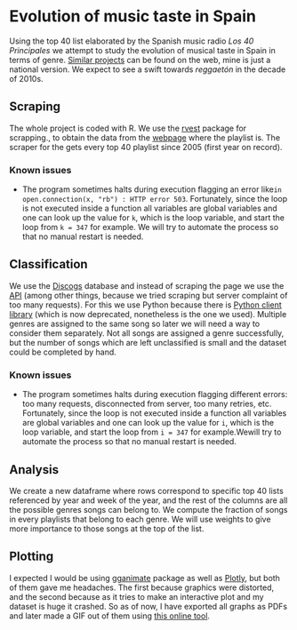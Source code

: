 # Evolution of music taste in Spain
Using the top 40 list elaborated by the Spanish music radio *Los 40 Principales* we attempt to study the evolution of musical taste in Spain in terms of genre. [Similar projects](https://thedataface.com/2016/09/culture/genre-lifecycles) can be found on the web, mine is just a national version. We expect to see a swift towards *reggaetón* in the decade of 2010s.

## Scraping

The whole project is coded with R. We use the  [rvest](https://rvest.tidyverse.org/) package for scrapping., to obtain the data from the [webpage](https://los40.com/lista40/2005/1) where the playlist is.  The scraper for the gets every top 40 playlist since 2005 (first year on record).

### Known issues

* The program sometimes halts during execution flagging an error  like`in open.connection(x, "rb") : HTTP error 503`. Fortunately, since the loop is not executed inside a function all variables are global variables and one can look up the value for `k`, which is the loop variable, and start the loop from `k = 347` for example. We will try to automate the process so that no manual restart is needed.

## Classification

We use the [Discogs](www.discogs.com) database and instead of scraping the page we use the [API](https://www.discogs.com/developers/) (among other things, because we tried scraping but server complaint of too many requests). For this we use Python because there is [Python client library](https://github.com/discogs/discogs_client) (which is now deprecated, nonetheless is the one we used).  Multiple genres are assigned to the same song so later we will need a way to consider them separately. Not all songs are assigned a genre successfully, but the number of songs which are left unclassified is small and the dataset could be completed by hand.

### Known issues

* The program sometimes halts during execution flagging different errors: too many requests, disconnected from server, too many retries, etc. Fortunately, since the loop is not executed inside a function all variables are global variables and one can look up the value for `i`, which is the loop variable, and start the loop from `i = 347` for example.Wewill try to automate the process so that no manual restart is needed.

## Analysis

We create a new dataframe where rows correspond to specific top 40 lists referenced by year and week of the year, and the rest of the columns are all the possible genres songs can belong to. We compute the fraction of songs in every playlists that belong to each genre. We will use weights to give more importance to those songs at the top of the list.

## Plotting

I expected I would be using [gganimate](https://gganimate.com/) package as well as [Plotly](https://plotly.com/r/), but both of them gave me headaches. The first because graphics were distorted, and the second because as it tries to make an interactive plot and my dataset is huge it crashed. So as of now, I have exported all graphs as PDFs and later made a GIF out of them using [this online tool](https://ezgif.com/pdf-to-gif). 

